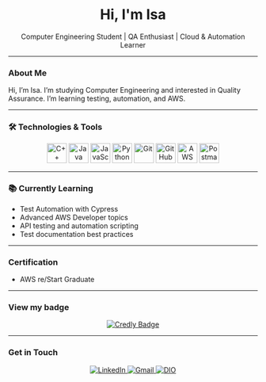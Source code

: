 <h1 align="center">Hi, I'm Isa </h1>

<p align="center">
  Computer Engineering Student | QA Enthusiast | Cloud & Automation Learner
</p>

---

### About Me

Hi, I’m Isa. I’m studying Computer Engineering and interested in Quality Assurance. I’m learning testing, automation, and AWS.

---

### 🛠 Technologies & Tools

<div align="center">
  <img src="https://cdn.jsdelivr.net/gh/devicons/devicon/icons/cplusplus/cplusplus-original.svg" alt="C++" width="40" height="40"/>
  <img src="https://cdn.jsdelivr.net/gh/devicons/devicon/icons/java/java-original.svg" alt="Java" width="40" height="40"/>
  <img src="https://cdn.jsdelivr.net/gh/devicons/devicon/icons/javascript/javascript-original.svg" alt="JavaScript" width="40" height="40"/>
  <img src="https://cdn.jsdelivr.net/gh/devicons/devicon/icons/python/python-original.svg" alt="Python" width="40" height="40"/>
  <img src="https://cdn.jsdelivr.net/gh/devicons/devicon/icons/git/git-original.svg" alt="Git" width="40" height="40"/>
  <img src="https://cdn.jsdelivr.net/gh/devicons/devicon/icons/github/github-original.svg" alt="GitHub" width="40" height="40"/>
  <img src="https://img.shields.io/badge/AWS-Cloud-orange?style=flat&logo=amazonaws&logoColor=white" alt="AWS" width="40" height="40"/>
  <img src="https://cdn.jsdelivr.net/gh/devicons/devicon/icons/postman/postman-original.svg" alt="Postman" width="40" height="40"/>
</div>

---

### 📚 Currently Learning

- Test Automation with Cypress  
- Advanced AWS Developer topics  
- API testing and automation scripting  
- Test documentation best practices  

---

###  Certification

-  AWS re/Start Graduate

---

###  View my badge

<p align="center">
  <a href="https://www.credly.com/badges/57c602fb-cdf2-49a9-8d6f-258d538caf26" target="_blank">
    <img src="https://img.shields.io/badge/View%20on-Credly-yellow?style=for-the-badge&logo=credly&logoColor=white" alt="Credly Badge" />
  </a>
</p>

---

###  Get in Touch

<p align="center">
  <a href="https://www.linkedin.com/in/isaclgarcia/" target="_blank">
    <img src="https://img.shields.io/badge/LinkedIn-0077B5?style=for-the-badge&logo=linkedin&logoColor=white" alt="LinkedIn" />
  </a>
  <a href="mailto:isaclgarcia@gmail.com" target="_blank">
    <img src="https://img.shields.io/badge/Gmail-D14836?style=for-the-badge&logo=gmail&logoColor=white" alt="Gmail" />
  </a>
  <a href="https://www.dio.me/users/isaclgarcia" target="_blank">
    <img src="https://img.shields.io/badge/DIO-212121?style=for-the-badge&logo=dev.to&logoColor=white" alt="DIO" />
  </a>
</p>

